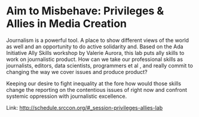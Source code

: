# Aim to Misbehave: Privileges & Allies in Media Creation


Journalism is a powerful tool. A place to show different views of the world as well and an opportunity to do active solidarity and.  Based on the Ada Initiative Ally Skills workshop by Valerie Aurora, this lab puts ally skills to work on journalistic product. How can we take our professional skills as journalists, editors, data scientists, programmers et al , and really commit to changing the way we cover issues and produce product?

Keeping our desire to fight inequality at the fore how would those skills change the reporting on the contentious issues of right now and confront systemic oppression with journalistic excellence.

Link: http://schedule.srccon.org/#_session-privileges-allies-lab


